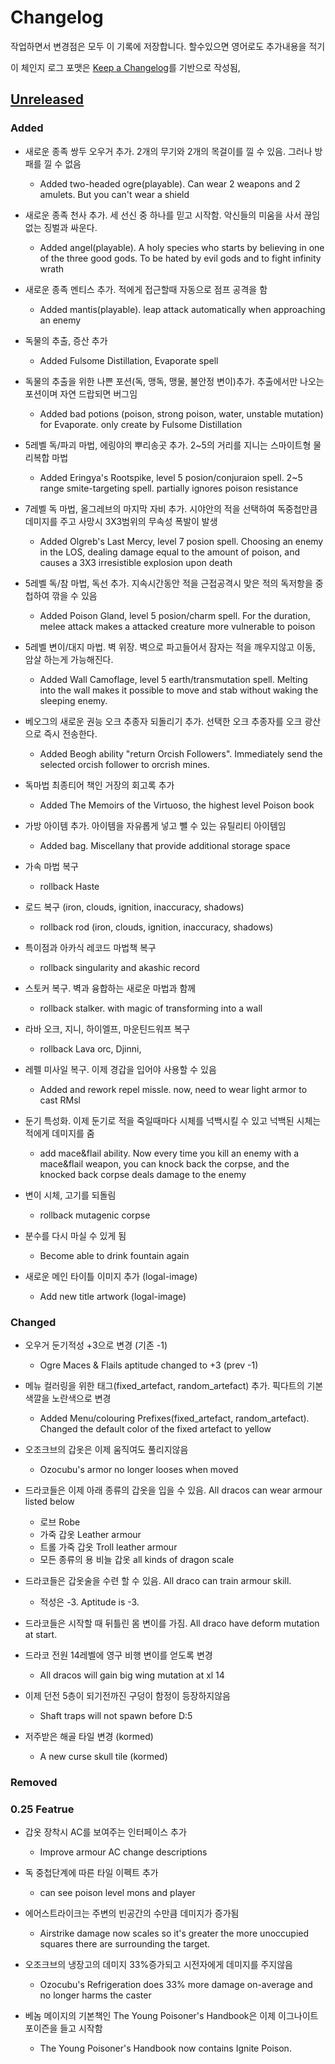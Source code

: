 # Changelog
작업하면서 변경점은 모두 이 기록에 저장합니다.
할수있으면 영어로도 추가내용을 적기

이 체인지 로그 포맷은 [Keep a Changelog](https://keepachangelog.com/en/1.0.0/)를 기반으로 작성됨,

## [Unreleased]
### Added
- 새로운 종족 쌍두 오우거 추가. 2개의 무기와 2개의 목걸이를 낄 수 있음. 그러나 방패를 낄 수 없음
  - Added two-headed ogre(playable). Can wear 2 weapons and 2 amulets. But you can't wear a shield
  
- 새로운 종족 천사 추가. 세 선신 중 하나를 믿고 시작함. 악신들의 미움을 사서 끊임없는 징벌과 싸운다.
  - Added angel(playable). A holy species who starts by believing in one of the three good gods.
    To be hated by evil gods and to fight infinity wrath
  
- 새로운 종족 멘티스 추가. 적에게 접근할때 자동으로 점프 공격을 함
  - Added mantis(playable). leap attack automatically when approaching an enemy
  
- 독물의 추출, 증산 추가
  - Added Fulsome Distillation, Evaporate spell
  
- 독물의 추출을 위한 나쁜 포션(독, 맹독, 맹물, 불안정 변이)추가. 추출에서만 나오는 포션이며 자연 드랍되면 버그임
  - Added bad potions (poison, strong poison, water, unstable mutation) for Evaporate. only create by Fulsome Distillation

- 5레벨 독/파괴 마법, 에링야의 뿌리송곳 추가. 2~5의 거리를 지니는 스마이트형 물리복합 마법
  - Added Eringya's Rootspike, level 5 posion/conjuraion spell. 2~5 range smite-targeting spell. partially ignores poison resistance
  
- 7레벨 독 마법, 올그레브의 마지막 자비 추가. 시야안의 적을 선택하여 독중첩만큼 데미지를 주고 사망시 3X3범위의 무속성 폭발이 발생 
  - Added Olgreb's Last Mercy, level 7 posion spell. Choosing an enemy in the LOS, dealing damage equal to the amount of poison, and causes a 3X3 irresistible explosion upon death
  
- 5레벨 독/참 마법, 독선 추가. 지속시간동안 적을 근접공격시 맞은 적의 독저항을 중첩하여 깎을 수 있음
  - Added Poison Gland, level 5 posion/charm spell. For the duration, melee attack makes a attacked creature more vulnerable to poison

- 5레벨 변이/대지 마법. 벽 위장. 벽으로 파고들어서 잠자는 적을 깨우지않고 이동, 암살 하는게 가능해진다.  
   - Added Wall Camoflage, level 5 earth/transmutation spell. Melting into the wall makes it possible to move and stab without waking the sleeping enemy.

- 베오그의 새로운 권능 오크 추종자 되돌리기 추가. 선택한 오크 추종자를 오크 광산으로 즉시 전송한다. 
   - Added Beogh ability "return Orcish Followers". Immediately send the selected orcish follower to orcrish mines.
   
- 독마법 최종티어 책인 거장의 회고록 추가
  - Added The Memoirs of the Virtuoso, the highest level Poison book
  
- 가방 아이템 추가. 아이템을 자유롭게 넣고 뺄 수 있는 유틸리티 아이템임
  - Added bag. Miscellany that provide additional storage space

- 가속 마법 복구
  - rollback Haste
  
- 로드 복구 (iron, clouds, ignition, inaccuracy, shadows)
  - rollback rod (iron, clouds, ignition, inaccuracy, shadows)
  
- 특이점과 아카식 레코드 마법책 복구
  - rollback singularity and akashic record
  
- 스토커 복구. 벽과 융합하는 새로운 마법과 함께
  - rollback stalker. with magic of transforming into a wall

- 라바 오크, 지니, 하이엘프, 마운틴드워프 복구
  - rollback Lava orc, Djinni, 
  
- 레펠 미사일 복구. 이제 경갑을 입어야 사용할 수 있음
  - Added and rework repel missle. now, need to wear light armor to cast RMsl
  
- 둔기 특성화. 이제 둔기로 적을 죽일때마다 시체를 넉백시킬 수 있고 넉백된 시체는 적에게 데미지를 줌
  - add mace&flail ability. Now every time you kill an enemy with a mace&flail weapon, you can knock back the corpse, and the knocked back corpse deals damage to the enemy
  
- 변이 시체, 고기를 되돌림
  - rollback mutagenic corpse
  
- 분수를 다시 마실 수 있게 됨
  - Become able to drink fountain again

- 새로운 메인 타이틀 이미지 추가 (logal-image)
  - Add new title artwork (logal-image)

### Changed
- 오우거 둔기적성 +3으로 변경 (기존 -1)
  - Ogre Maces & Flails aptitude changed to +3 (prev -1)

- 메뉴 컬러링을 위한 태그(fixed_artefact, random_artefact) 추가. 픽다트의 기본 색깔을 노란색으로 변경
  - Added Menu/colouring Prefixes(fixed_artefact, random_artefact). Changed the default color of the fixed artefact to yellow
  
- 오조크브의 갑옷은 이제 움직여도 풀리지않음
  - Ozocubu's armor no longer looses when moved

- 드라코들은 이제 아래 종류의 갑옷을 입을 수 있음. All dracos can wear armour listed below
  - 로브 Robe
  - 가죽 갑옷 Leather armour
  - 트롤 가죽 갑옷 Troll leather armour
  - 모든 종류의 용 비늘 갑옷 all kinds of dragon scale

- 드라코들은 갑옷술을 수련 할 수 있음. All draco can train armour skill.
  - 적성은 -3. Aptitude is -3.

- 드라코들은 시작할 때 뒤틀린 몸 변이를 가짐. All draco have deform mutation at start.

- 드라코 전원 14레벨에 영구 비행 변이를 얻도록 변경
  - All dracos will gain big wing mutation at xl 14
  
- 이제 던전 5층이 되기전까진 구덩이 함정이 등장하지않음
  - Shaft traps will not spawn before D:5

- 저주받은 해골 타일 변경 (kormed)
  - A new curse skull tile (kormed)

### Removed


### 0.25 Featrue
- 갑옷 장착시 AC를 보여주는 인터페이스 추가
  - Improve armour AC change descriptions
  
- 독 중첩단계에 따른 타일 이펙트 추가
  - can see poison level mons and player
  
- 에어스트라이크는 주변의 빈공간의 수만큼 데미지가 증가됨
  - Airstrike damage now scales so it's greater the more unoccupied squares there are surrounding the target.

- 오조크브의 냉장고의 데미지 33%증가되고 시전자에게 데미지를 주지않음
  - Ozocubu's Refrigeration does 33% more damage on-average and no longer harms the caster
  
- 베놈 메이지의 기본책인 The Young Poisoner's Handbook은 이제 이그나이트 포이즌을 들고 시작함
  - The Young Poisoner's Handbook now contains Ignite Poison.
  
  
  
[Unreleased]: https://github.com/kimjoy2002/crawl/compare/0.24.1...HEAD
